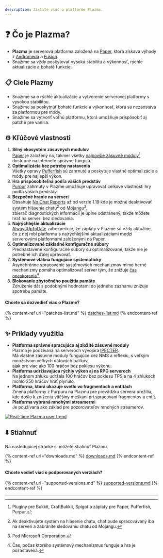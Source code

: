 ```yaml
---
description: Zistite viac o platforme Plazma.
---
```


# ❓ Čo je Plazma?

- **Plazma** je serverová platforma založená na [Paper](https://github.com/PaperMC/Paper), ktorá získava výhody z [Andromeda](https://github.com/EarendelArchived/Andromeda) a [Fusion](https://github.com/RuinedTechnologyUnify/Fusion).
- Snažíme sa vždy poskytovať vysokú stabilitu a výkonnosť, rýchle aktualizácie a bohaté funkcie.

## 📋 Ciele Plazmy <a href="#id-1" id="id-1"></a>

- Snažíme sa o rýchle aktualizácie a vytvorenie serverovej platformy s vysokou stabilitou.
- Snažíme sa poskytnúť bohaté funkcie a výkonnosť, ktorá sa nezaostáva za platformou pre módy.
- Snažíme sa vytvoriť voľnú platformu, ktorá umožňuje prispôsobiť aj patche pre vanilla.

## ⚙️ Kľúčové vlastnosti <a href="#id-2" id="id-2"></a>

1. **Silný ekosystém zásuvných modulov**\
   [Paper](https://github.com/PaperMC/Paper) je založený na,
   takmer všetky [najnovšie zásuvné moduly](#user-content-fn-1)[^1] dostupné na internete správne fungujú.
2. **Optimalizácia bez potreby nastavenia**\
   Všetky opravy [Pufferfish](https://github.com/pufferfish-gg/Pufferfish) sú zahrnuté a
   poskytuje vlastné optimalizácie a módy pre najlepší výkon.
3. **Hra prispôsobiteľná podľa vašich predstáv**\
   [Purpur](https://github.com/PurpurMC/Purpur) zahrnutý v Plazme umožňuje upravovať
   celkové vlastnosti hry podľa vašich predstáv.
4. **Bezpečné hranie na serveri**\
   Obsahuje [No Chat Reports](https://github.com/Aizistral-Studios/No-Chat-Reports) až od verzie 1.19
   kde je možné deaktivovať [systém hlásenia chatu](#user-content-fn-3)[^3] od [Mojangu](#user-content-fn-2)[^2],\
   zbierač diagnostických informácií je úplne odstránený, takže môžete hrať na serveri bez sledovania.
5. **Najrýchlejšie aktualizácie**\
   [AlwaysUpToDate](https://github.com/PlazmaMC/AlwaysUpToDate) zabezpečuje, že záplaty v Plazme sú vždy aktuálne, čo z nej robí platformu s najrýchlejšími aktualizáciami medzi serverovými platformami založenými na Paper.
6. **Optimalizované základné konfiguračné súbory**\
   Prednastavené konfiguračné súbory sú optimalizované, takže nie je potrebné ich ďalej upravovať.
7. **Systémové vlákna fungujúce systematicky**\
   Asynchrónne spracovanie systémových mechanizmov mimo herné mechanizmy pomáha optimalizovať server tým, že znižuje [čas oneskorenia](#user-content-fn-4)[^4].
8. **Blokovanie zbytočného použitia pamäte**\
   Združenie dát s podobnými hodnotami do jedného záznamu znižuje spotrebu pamäte.

#### Chcete sa dozvedieť viac o Plazme? <a href="#etc-1" id="etc-1"></a>

{% content-ref url="patches-list.md" %}
[patches-list.md](patches-list.md)
{% endcontent-ref %}

## ✨ Príklady využitia <a href="#id-3" id="id-3"></a>

- **Platforma správne spracujúca aj zložité zásuvné moduly**\
  Plazma je používaná na serveroch vývojára [IPECTER](https://github.com/IPECTER).\
  Má vlastné zásuvné moduly fungujúce cez NMS a reflexiu, s veľkým množstvom veľkých dátových balíkov,\
  ajak pre viac ako 100 hráčov bez poklesu výkonu.
- **Platforma udržiavajúca rýchly výkon aj na RPG serveroch**\
  Na jednom zhluku udržala 100 hráčov bez poklesu TPS a na 4 zhlukoch mohlo 250 hráčov hrať plynulo.
- **Platforma, ktorá ukazuje svetlo vo fragmentoch a entitách**\
  Zmena platformy z Purpuru na Plazmu pre prevádzku servera prežitia, kde došlo k zníženiu väčšiny meškaní pri spracovaní fragmentov a entít.
- **Platforma vybraná mnohými streamermi**\
  Je používaná ako základ pre pozorovateľov mnohých streamerov.

<a href="https://bstats.org/plugin/server-implementation/Plazma/18047">
   <img src="https://badge.plazmamc.org/internal/bstats" alt="Real-time Plazma user trend">
</a>

## ⬇️ Stiahnuť

Na nasledujúcej stránke si môžete stiahnuť Plazmu.

{% content-ref url="downloads.md" %}
[downloads.md](downloads.md)
{% endcontent-ref %}

#### Chcete vedieť viac o podporovaných verziách?

{% content-ref url="supported-versions.md" %}
[supported-versions.md](supported-versions.md)
{% endcontent-ref %}

***

[^1]: Pluginy pre Bukkit, CraftBukkit, Spigot a záplaty pre Paper, Pufferfish, Purpur.

[^2]: Pod Microsoft Corporation.

[^3]: Ak deaktivujete systém na hlásenie chatu, chat bude spracovávaný iba na serveri a zabránite sledovaniu chatu od Mojangu.

[^4]: Čas, počas ktorého systémový mechanizmus funguje a hra je pozastavená.
